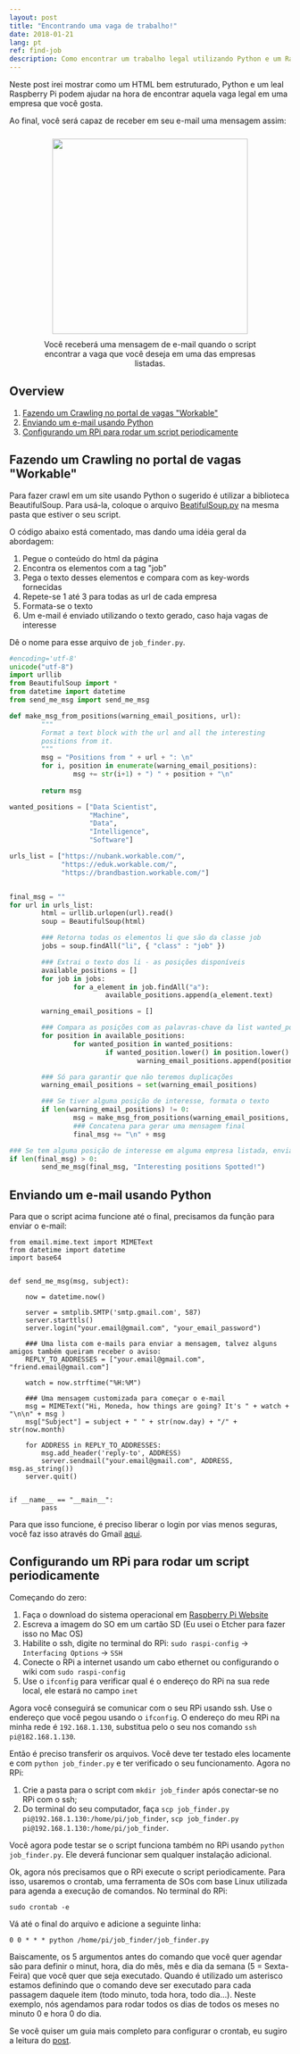 ```yaml
---
layout: post
title: "Encontrando uma vaga de trabalho!"
date: 2018-01-21
lang: pt
ref: find-job
description: Como encontrar um trabalho legal utilizando Python e um Raspberry Pi.
---
```


Neste post irei mostrar como um HTML bem estruturado, Python e um leal Raspberry Pi podem ajudar na hora de encontrar aquela vaga legal em uma empresa que você gosta.  

Ao final, você será capaz de receber em seu e-mail uma mensagem assim: 

<div align="center">
<figure>
	<a href="images/find-job-email-example.png">
		<img  style="width:350px;margin:10px" src="../../../images/find-job-email-example2.png"/>
	</a>
	<figcaption>Você receberá uma mensagem de e-mail quando o script encontrar a vaga que você deseja em uma das empresas listadas. </figcaption>
</figure>
</div>

## Overview

1. [Fazendo um Crawling no portal de vagas "Workable"](#crawl)
2. [Enviando um e-mail usando Python](#email)
3. [Configurando um RPi para rodar um script periodicamente](#rpi)


## Fazendo um Crawling no portal de vagas "Workable" <a name="#crawl"> </a>

Para fazer crawl em um site usando Python o sugerido é utilizar a biblioteca BeautifulSoup. Para usá-la, coloque o arquivo <a href="../../../files/BeautifulSoup.py">BeatifulSoup.py</a> na mesma pasta que estiver o seu script. 

O código abaixo está comentado, mas dando uma idéia geral da abordagem: 

1. Pegue o conteúdo do html da página
2. Encontra os elementos com a tag "job" 
3. Pega o texto desses elementos e compara com as key-words fornecidas
4. Repete-se 1 até 3 para todas as url de cada empresa
5. Formata-se o texto
6. Um e-mail é enviado utilizando o texto gerado, caso haja vagas de interesse

Dê o nome para esse arquivo de `job_finder.py`.

```python
#encoding='utf-8'
unicode("utf-8")
import urllib
from BeautifulSoup import *
from datetime import datetime
from send_me_msg import send_me_msg

def make_msg_from_positions(warning_email_positions, url):
        """
        Format a text block with the url and all the interesting
        positions from it.
        """
        msg = "Positions from " + url + ": \n"
        for i, position in enumerate(warning_email_positions):
                msg += str(i+1) + ") " + position + "\n"
                
        return msg

wanted_positions = ["Data Scientist",
                    "Machine",
                    "Data",
                    "Intelligence",
                    "Software"]

urls_list = ["https://nubank.workable.com/",
             "https://eduk.workable.com/", 
             "https://brandbastion.workable.com/"]


final_msg = ""
for url in urls_list:
        html = urllib.urlopen(url).read()
        soup = BeautifulSoup(html)

        ### Retorna todas os elementos li que são da classe job 
        jobs = soup.findAll("li", { "class" : "job" })

        ### Extrai o texto dos li - as posições disponíveis
        available_positions = []
        for job in jobs:
                for a_element in job.findAll("a"):
                        available_positions.append(a_element.text)

        warning_email_positions = []

        ### Compara as posições com as palavras-chave da list wanted_positions 
        for position in available_positions:
                for wanted_position in wanted_positions:
                        if wanted_position.lower() in position.lower():
                                warning_email_positions.append(position)

        ### Só para garantir que não teremos duplicações 
        warning_email_positions = set(warning_email_positions)

        ### Se tiver alguma posição de interesse, formata o texto 
        if len(warning_email_positions) != 0:
                msg = make_msg_from_positions(warning_email_positions, url)
                ### Concatena para gerar uma mensagem final 
                final_msg += "\n" + msg

### Se tem alguma posição de interesse em alguma empresa listada, envia o e-mail 
if len(final_msg) > 0:
        send_me_msg(final_msg, "Interesting positions Spotted!")


```

## Enviando um e-mail usando Python <a name="#email"> </a>

Para que o script acima funcione até o final, precisamos da função para enviar o e-mail: 

```
from email.mime.text import MIMEText
from datetime import datetime
import base64


def send_me_msg(msg, subject):

	now = datetime.now()
	 
	server = smtplib.SMTP('smtp.gmail.com', 587)	
	server.starttls()
	server.login("your.email@gmail.com", "your_email_password")

	### Uma lista com e-mails para enviar a mensagem, talvez alguns amigos também queiram receber o aviso:
	REPLY_TO_ADDRESSES = ["your.email@gmail.com", "friend.email@gmail.com"]

	watch = now.strftime("%H:%M")
	
	### Uma mensagem customizada para começar o e-mail
	msg = MIMEText("Hi, Moneda, how things are going? It's " + watch + "\n\n" + msg )
	msg["Subject"] = subject + " " + str(now.day) + "/" + str(now.month)

	for ADDRESS in REPLY_TO_ADDRESSES:
		msg.add_header('reply-to', ADDRESS)
		server.sendmail("your.email@gmail.com", ADDRESS, msg.as_string())
	server.quit()


if __name__ == "__main__":
        pass
```

Para que isso funcione, é preciso liberar o login por vias menos seguras, você faz isso através do Gmail <a href="https://stackoverflow.com/questions/10147455/how-to-send-an-email-with-gmail-as-provider-using-python">aqui</a>.

## Configurando um RPi para rodar um script periodicamente <a name="#rpi"> </a>

Começando do zero: 

1. Faça o download do sistema operacional em [Raspberry Pi Website](www.raspberrypi.org)
2. Escreva a imagem do SO em um cartão SD (Eu usei o Etcher para fazer isso no Mac OS) 
3. Habilite o ssh, digite no terminal do RPi: `sudo raspi-config` -> `Interfacing Options` -> `SSH`
4. Conecte o RPi a internet usando um cabo ethernet ou configurando o wiki com `sudo raspi-config` 
5. Use o `ifconfig` para verificar qual é o endereço do RPi na sua rede local, ele estará no campo `inet` 

Agora você conseguirá se comunicar com o seu RPi usando ssh. Use o endereço que você pegou usando o `ifconfig`. O endereço do meu RPi na minha rede é `192.168.1.130`, substitua pelo o seu nos comando `ssh pi@182.168.1.130`.

Então é preciso transferir os arquivos. Você deve ter testado eles locamente e com `python job_finder.py` e ter verificado o seu funcionamento. Agora no RPi:

1. Crie a pasta para o script com `mkdir job_finder` após conectar-se no RPi com o ssh;
2. Do terminal do seu computador, faça `scp job_finder.py pi@192.168.1.130:/home/pi/job_finder`, `scp job_finder.py pi@192.168.1.130:/home/pi/job_finder`.

Você agora pode testar se o script funciona também no RPi usando `python job_finder.py`. Ele deverá funcionar sem qualquer instalação adicional.

Ok, agora nós precisamos que o RPi execute o script periodicamente. Para isso, usaremos o crontab, uma ferramenta de SOs com base Linux utilizada para agenda a execução de comandos. No terminal do RPi:

```
sudo crontab -e
```

Vá até o final do arquivo e adicione a seguinte linha:

```
0 0 * * * python /home/pi/job_finder/job_finder.py
```

Baiscamente, os 5 argumentos antes do comando que você quer agendar são para definir o minut, hora, dia do mês, mês e dia da semana (5 = Sexta-Feira) que você quer que seja executado. Quando é utilizado um asterisco estamos definindo que o comando deve ser executado para cada passagem daquele item (todo minuto, toda hora, todo dia...). Neste exemplo, nós agendamos para rodar todos os dias de todos os meses no minuto 0 e hora 0 do dia. 

Se você quiser um guia mais completo para configurar o crontab, eu sugiro a leitura do <a href="http://kvz.io/blog/2007/07/29/schedule-tasks-on-linux-using-crontab/">post</a>.



